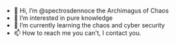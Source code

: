 - 👋 Hi, I’m @spectrosdennoce the Archimagus of Chaos
- 👀 I’m interested in pure knowledge
- 🌱 I’m currently learning the chaos and cyber security
- 📫 How to reach me you can't, I contact you.

<!---
spectrosdennoce/spectrosdennoce is a ✨ special ✨ repository because its `README.md` (this file) appears on your GitHub profile.
You can click the Preview link to take a look at your changes.
--->
